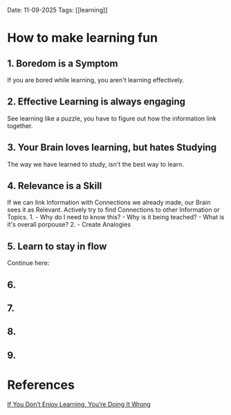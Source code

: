 Date: 11-09-2025
Tags: [[learning]]

# How to make learning fun

## 1. Boredom is a Symptom

If you are bored while learning, you aren't learning effectively.

## 2. Effective Learning is always engaging

See learning like a puzzle, you have to figure out how the information link together.

## 3. Your Brain loves learning, but hates Studying

The way we have learned to study, isn't the best way to learn.

## 4. Relevance is a Skill

If we can link Information with Connections we already made, our Brain sees it as Relevant.
Actively try to find Connections to other Information or Topics.
1. 
	- Why do I need to know this?
	- Why is it being teached?
	- What is it's overall porpouse?
2. 
	- Create Analogies

## 5. Learn to stay in flow

Continue here: 
## 6. 

## 7.

## 8.

## 9.

# References
[If You Don’t Enjoy Learning, You’re Doing It Wrong](https://www.youtube.com/watch?v=6U8zNlqCa6M)